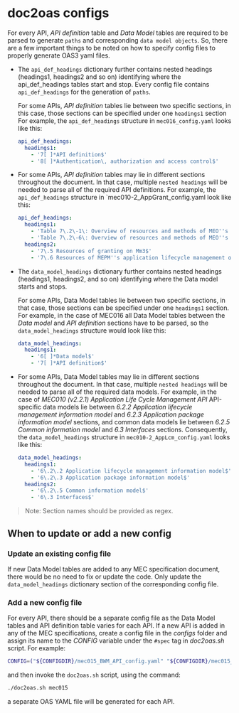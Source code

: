 # doc2oas configs

For every API, *API definition* table and *Data Model* tables are required to be parsed to generate `paths` and corresponding `data model objects`. So, there are a few important things to be noted on how to specify config files to properly generate OAS3 yaml files.

- The `api_def_headings` dictionary further contains nested headings (headings1, headings2 and so on) identifying where the api_def_headings tables start and stop. Every config file contains `api_def_headings` for the generation of `paths`.

  For some APIs, *API definition* tables lie between two specific sections, in this case, those sections can be specified under one `headings1` section For example, the `api_def_headings` structure in `mec016_config.yaml` looks like this:
  ```yaml
  api_def_headings:
    headings1:
      - '7[ ]*API definition$'
      - '8[ ]*Authentication\, authorization and access control$'
  ```
- For some APIs, *API definition* tables may lie in different sections throughout the document. In that case, multiple `nested headings` will be needed to parse all of the required API definitions. For example, the `api_def_headings` structure in `mec010-2_AppGrant_config.yaml look like this:
  ```yaml
  api_def_headings:
    headings1:
      - 'Table 7\.2\-1\: Overview of resources and methods of MEO''s application package management on Mm1$'
      - 'Table 7\.2\-6\: Overview of resources and methods of MEO''s application life cycle management on Mm1$'
    headings2:
      - '7\.5 Resources of granting on Mm3$'
      - '7\.6 Resources of MEPM''s application lifecycle management on Mm3$'
  ```
- The `data_model_headings` dictionary further contains nested headings (headings1, headings2, and so on) identifying where the Data model starts and stops. 

  For some APIs, Data Model tables lie between two specific sections, in that case, those sections can be specified under one `headings1` section. For example, in the case of MEC016 all Data Model tables between the *Data model* and *API definition* sections have to be parsed, so the `data_model_headings` structure would look like this:

  ```yaml
  data_model_headings:
    headings1:
      - '6[ ]*Data model$'
      - '7[ ]*API definition$'
  ```
- For some APIs, Data Model tables may lie in different sections throughout the document. In that case, multiple `nested headings` will be needed to parse all of the required data models. For example, in the case of *MEC010 (v2.2.1) Application Life Cycle Management API* API-specific data models lie between *6.2.2 Application lifecycle management information model* and *6.2.3 Application package information model* sections, and common data models lie between *6.2.5 Common information model* and *6.3 Interfaces* sections. Consequently, the `data_model_headings` structure in `mec010-2_AppLcm_config.yaml` looks like this:

  ```yaml
  data_model_headings:
    headings1:
      - '6\.2\.2 Application lifecycle management information model$'
      - '6\.2\.3 Application package information model$'
    headings2:
      - '6\.2\.5 Common information model$'
      - '6\.3 Interfaces$'
  ```
>Note: Section names should be provided as regex.

## When to update or add a new config

### Update an existing config file

If new Data Model tables are added to any MEC specification document, there would be no need to fix or update the code. Only update the `data_model_headings` dictionary section of the corresponding config file.

### Add a new config file

For every API, there should be a separate config file as the Data Model tables and API definition table varies for each API. If a new API is added in any of the MEC specifications, create a config file in the _configs_ folder and assign its name to the _CONFIG_ variable under the `#spec` tag in _doc2oas.sh_ script. For example:

```sh
CONFIG=("${CONFIGDIR}/mec015_BWM_API_config.yaml" "${CONFIGDIR}/mec015_MTS_API_config.yaml")
```
and then invoke the `doc2oas.sh` script, using the command:
```sh
./doc2oas.sh mec015
```
a separate OAS YAML file will be generated for each API.